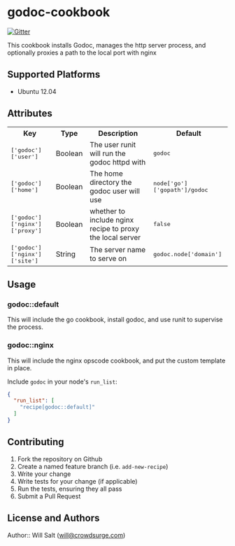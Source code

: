 # godoc-cookbook

[![Gitter](https://badges.gitter.im/Join%20Chat.svg)](https://gitter.im/CrowdSurge/chef-godoc?utm_source=badge&utm_medium=badge&utm_campaign=pr-badge&utm_content=badge)

This cookbook installs Godoc, manages the http server process, and optionally proxies a path to the local port with nginx

## Supported Platforms

- Ubuntu 12.04

## Attributes

<table>
  <tr>
    <th>Key</th>
    <th>Type</th>
    <th>Description</th>
    <th>Default</th>
  </tr>
  <tr>
    <td><tt>['godoc']['user']</tt></td>
    <td>Boolean</td>
    <td>The user runit will run the godoc httpd with</td>
    <td><tt>godoc</tt></td>
  </tr>
  <tr>
    <td><tt>['godoc']['home']</tt></td>
    <td>Boolean</td>
    <td>The home directory the godoc user will use</td>
    <td><tt>node['go']['gopath']/godoc</tt></td>
  </tr>
  <tr>
    <td><tt>['godoc']['nginx']['proxy']</tt></td>
    <td>Boolean</td>
    <td>whether to include nginx recipe to proxy the local server</td>
    <td><tt>false</tt></td>
  </tr>
  <tr>
    <td><tt>['godoc']['nginx']['site']</tt></td>
    <td>String</td>
    <td>The server name to serve on</td>
    <td><tt>godoc.node['domain']</tt></td>
  </tr>
</table>

## Usage

### godoc::default
This will include the go cookbook, install godoc, and use runit to supervise the process.

### godoc::nginx
This will include the nginx opscode cookbook, and put the custom template in place.

Include `godoc` in your node's `run_list`:

```json
{
  "run_list": [
    "recipe[godoc::default]"
  ]
}
```

## Contributing

1. Fork the repository on Github
2. Create a named feature branch (i.e. `add-new-recipe`)
3. Write your change
4. Write tests for your change (if applicable)
5. Run the tests, ensuring they all pass
6. Submit a Pull Request

## License and Authors

Author:: Will Salt (<will@crowdsurge.com>)
